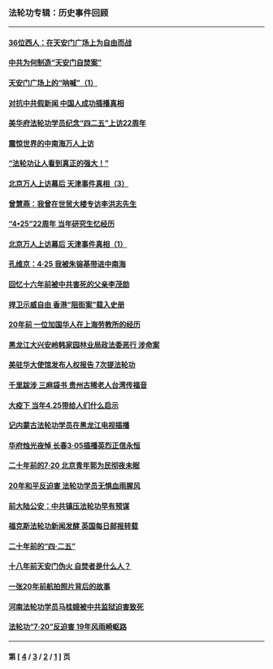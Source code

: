 ### 法轮功专辑：历史事件回顾
---
#### [36位西人：在天安门广场上为自由而战](../../pages/nf5793/n13390029.md?01130430) 
#### [中共为何制造“天安门自焚案”](../../pages/nf5793/n13183270.md?01130430) 
#### [天安门广场上的“呐喊”（1）](../../pages/nf5793/n13105277.md?01130430) 
#### [对抗中共假新闻 中国人成功插播真相](../../pages/nf5793/n12910618.md?01130430) 
#### [美华府法轮功学员纪念“四二五”上访22周年](../../pages/nf5793/n12904445.md?01130430) 
#### [震惊世界的中南海万人上访](../../pages/nf5793/n12903976.md?01130430) 
#### [“法轮功让人看到真正的强大！”](../../pages/nf5793/n12903195.md?01130430) 
#### [北京万人上访幕后 天津事件真相（3）](../../pages/nf5793/n12902807.md?01130430) 
#### [曾慧燕：我曾在世贸大楼专访李洪志先生](../../pages/nf5793/n12898729.md?01130430) 
#### [“4•25”22周年 当年研究生忆经历](../../pages/nf5793/n12894152.md?01130430) 
#### [北京万人上访幕后 天津事件真相（1）](../../pages/nf5793/n12885174.md?01130430) 
#### [孔维京：4·25 我被朱镕基带进中南海](../../pages/nf5793/n12864987.md?01130430) 
#### [回忆十六年前被中共害死的父亲李茂勋](../../pages/nf5793/n12880270.md?01130430) 
#### [捍卫示威自由 香港“阻街案”载入史册](../../pages/nf5793/n12811245.md?01130430) 
#### [20年前 一位加国华人在上海劳教所的经历](../../pages/nf5793/n12707932.md?01130430) 
#### [黑龙江大兴安岭韩家园林业局政法委恶行 涉命案](../../pages/nf5793/n12622815.md?01130430) 
#### [美驻华大使馆发布人权报告 7次提法轮功](../../pages/nf5793/n12520541.md?01130430) 
#### [千里跋涉 三麻袋书 贵州古稀老人台湾传福音](../../pages/nf5793/n12198750.md?01130430) 
#### [大疫下 当年4.25带给人们什么启示](../../pages/nf5793/n12058565.md?01130430) 
#### [记内蒙古法轮功学员在黑龙江电视插播](../../pages/nf5793/n11699194.md?01130430) 
#### [华府烛光夜悼 长春3·05插播英烈正信永恒](../../pages/nf5793/n11397432.md?01130430) 
#### [二十年前的7·20 北京青年郭为民彻夜未眠](../../pages/nf5793/n11354195.md?01130430) 
#### [20年和平反迫害 法轮功学员无惧血雨腥风](../../pages/nf5793/n11348279.md?01130430) 
#### [前大陆公安：中共镇压法轮功早有预谋](../../pages/nf5793/n11352168.md?01130430) 
#### [福克斯法轮功新闻发酵  英国每日邮报转载](../../pages/nf5793/n11285952.md?01130430) 
#### [二十年前的“四·二五”](../../pages/nf5793/n11207639.md?01130430) 
#### [十八年前天安门伪火 自焚者是什么人？](../../pages/nf5793/n10996556.md?01130430) 
#### [一张20年前航拍照片背后的故事](../../pages/nf5793/n10693797.md?01130430) 
#### [河南法轮功学员马桂娥被中共监狱迫害致死](../../pages/nf5793/n10684974.md?01130430) 
#### [法轮功“7‧20”反迫害 19年风雨崎岖路](../../pages/nf5793/n10570834.md?01130430) 

---
#### 第 [ [4](./4.md?01130430) / [3](./3.md?01130430) / [2](./2.md?01130430) / [1](./1.md?01130430) ] 页

